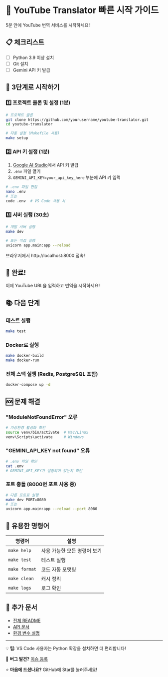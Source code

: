 # 🚀 YouTube Translator 빠른 시작 가이드

5분 안에 YouTube 번역 서비스를 시작하세요!

## 📋 체크리스트

- [ ] Python 3.9 이상 설치
- [ ] Git 설치
- [ ] Gemini API 키 발급

## 🎯 3단계로 시작하기

### 1️⃣ 프로젝트 클론 및 설정 (1분)

```bash
# 프로젝트 클론
git clone https://github.com/yourusername/youtube-translator.git
cd youtube-translator

# 자동 설정 (Makefile 사용)
make setup
```

### 2️⃣ API 키 설정 (1분)

1. [Google AI Studio](https://makersuite.google.com/app/apikey)에서 API 키 발급
2. `.env` 파일 열기
3. `GEMINI_API_KEY=your_api_key_here` 부분에 API 키 입력

```bash
# .env 파일 편집
nano .env
# 또는
code .env  # VS Code 사용 시
```

### 3️⃣ 서버 실행 (30초)

```bash
# 개발 서버 실행
make dev

# 또는 직접 실행
uvicorn app.main:app --reload
```

브라우저에서 http://localhost:8000 접속!

## 🎉 완료!

이제 YouTube URL을 입력하고 번역을 시작하세요!

## 📚 다음 단계

### 테스트 실행
```bash
make test
```

### Docker로 실행
```bash
make docker-build
make docker-run
```

### 전체 스택 실행 (Redis, PostgreSQL 포함)
```bash
docker-compose up -d
```

## 🆘 문제 해결

### "ModuleNotFoundError" 오류
```bash
# 가상환경 활성화 확인
source venv/bin/activate  # Mac/Linux
venv\Scripts\activate     # Windows
```

### "GEMINI_API_KEY not found" 오류
```bash
# .env 파일 확인
cat .env
# GEMINI_API_KEY가 설정되어 있는지 확인
```

### 포트 충돌 (8000번 포트 사용 중)
```bash
# 다른 포트로 실행
make dev PORT=8080
# 또는
uvicorn app.main:app --reload --port 8080
```

## 🔧 유용한 명령어

| 명령어 | 설명 |
|--------|------|
| `make help` | 사용 가능한 모든 명령어 보기 |
| `make test` | 테스트 실행 |
| `make format` | 코드 자동 포맷팅 |
| `make clean` | 캐시 정리 |
| `make logs` | 로그 확인 |

## 📖 추가 문서

- [전체 README](README.md)
- [API 문서](http://localhost:8000/docs)
- [환경 변수 설명](.env.example)

---

💡 **팁**: VS Code 사용자는 Python 확장을 설치하면 더 편리합니다!

🐛 **버그 발견?** [이슈 등록](https://github.com/yourusername/youtube-translator/issues)

⭐ **마음에 드셨나요?** GitHub에 Star를 눌러주세요!
